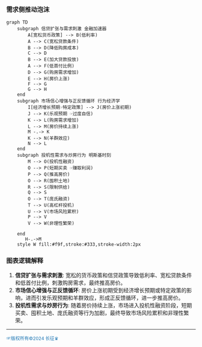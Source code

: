 ### 需求侧推动泡沫

```mermaid
graph TD
    subgraph 信贷扩张与需求刺激 金融加速器
        A[宽松货币政策] --> B(低利率)
        A --> C(宽松贷款条件)
        B --> D(降低购房成本)
        C --> D
        B --> E(加大贷款投放)
        A --> F(低首付比例)
        D --> G(购房需求增加)
        E --> H(房价上涨)
        F --> G
        G --> H
    end
    subgraph 市场信心增强与正反馈循环 行为经济学
        I[经济增长预期☞特定政策] --> J(房价上涨初期)
        J --> K(乐观预期 ☞过度自信)
        K --> L(购房需求增加)
        L --> M(房价持续上涨)
        M -.-> K
        K --> N(羊群效应)
        N --> L
    end
    subgraph 投机性需求与炒房行为 明斯基时刻
        M --> O(投机性融资)
        O --> P(短期买卖 ☞赚取利润)
        P --> Q(推高房价)
        O --> R(囤积土地)
        R --> S(限制供给)
        Q --> S
        O --> T(庞氏融资)
        T --> U(高杠杆投机)
        U --> V(市场风险累积)
        P --> V
        V --> W(非理性繁荣)

    end
       H-.->M
    style W fill:#f9f,stroke:#333,stroke-width:2px
```



###  图表逻辑解释

1. **信贷扩张与需求刺激**: 宽松的货币政策和信贷政策导致低利率、宽松贷款条件和低首付比例，刺激购房需求，最终推高房价。
2. **市场信心增强与正反馈循环**:  房价上涨初期受到经济增长预期或特定政策的影响，进而引发乐观预期和羊群效应，形成正反馈循环，进一步推高房价。
3. **投机性需求与炒房行为**:  随着房价持续上涨，市场进入投机性融资阶段，短期买卖、囤积土地、庞氏融资等行为加剧，最终导致市场风险累积和非理性繁荣。

---
<span style="color:#1f77b4; font-weight:; font-size:12px;">☞版权所有©2024 长征♛</span>

